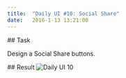 ```yaml
---
title:  "Daily UI #10: Social Share"
date:   2016-1-13 13:21:00
---
```


##<i class="fa fa-pencil-square-o"></i> Task

Design a Social Share buttons.

##<i class="fa fa-picture-o"></i> Result
![Daily UI 10](http://i.imgur.com/j7qaPu0.png)
